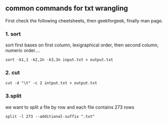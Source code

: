 ## common commands for txt wrangling

First check the following cheetsheets, then geekforgeek, finally man page.

### 1. sort

sort first bases on first column, lexigraphical order, then second column, numeric order....
```
sort -k1,1 -k2,2n -k3,3n input.txt > output.txt
```

### 2. cut

```
cut -d "\t" -c 2 intput.txt > output.txt
```


### 3.split
we want to split a file by row and each file contains 273 rows
```
split -l 273 --additional-suffix ".txt"
```





